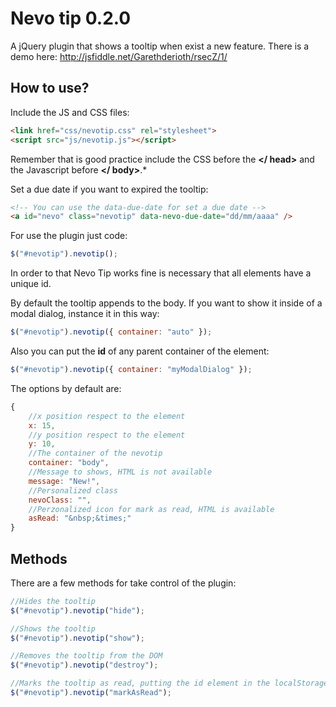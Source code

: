 Nevo tip 0.2.0
================
A jQuery plugin that shows a tooltip when exist a new feature. There is a demo here: http://jsfiddle.net/Garethderioth/rsecZ/1/


How to use?
-----------
Include the JS and CSS files:

```html
<link href="css/nevotip.css" rel="stylesheet">
<script src="js/nevotip.js"></script>
```
Remember that is good practice include the CSS before the **\</ head\>** and the Javascript before **\</ body\>**.*

Set a due date if you want to expired the tooltip:
```html
<!-- You can use the data-due-date for set a due date -->
<a id="nevo" class="nevotip" data-nevo-due-date="dd/mm/aaaa" />
```
For use the plugin just code:
```javascript
$("#nevotip").nevotip();
```
In order to that Nevo Tip works fine is necessary that all elements have a unique id.

By default the tooltip appends to the body. If you want to show it inside of a modal dialog, instance it in this way:
```javascript
$("#nevotip").nevotip({ container: "auto" });
```
Also you can put the **id** of any parent container of the element:
```javascript
$("#nevotip").nevotip({ container: "myModalDialog" });
```

The options by default are:
```javascript
{
	//x position respect to the element
	x: 15,
	//y position respect to the element
	y: 10,
	//The container of the nevotip
	container: "body",
	//Message to shows, HTML is not available
	message: "New!",
	//Personalized class
	nevoClass: "",
	//Perzonalized icon for mark as read, HTML is available
	asRead: "&nbsp;&times;"
}
```

Methods
-------
There are a few methods for take control of the plugin:

```javascript
//Hides the tooltip
$("#nevotip").nevotip("hide");

//Shows the tooltip
$("#nevotip").nevotip("show");

//Removes the tooltip from the DOM
$("#nevotip").nevotip("destroy");

//Marks the tooltip as read, putting the id element in the localStorage
$("#nevotip").nevotip("markAsRead");
```
